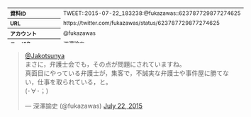 <table style="font-size: 9pt; width: 610px; margin-bottom: 20px; height: 80px;">
<tbody>
    <tr>
        <th align=left>資料ID</th>
        <td align=left>TWEET::2015-07-22_183238:@fukazawas::623787729877274625</td>
    </tr>
    <tr>
        <th align=left>URL</th>
        <td align=left>https://twitter.com/fukazawas/status/623787729877274625</td>
    </tr>
    <tr>
        <th align=left>アカウント</th>
        <td align=left>@fukazawas</td>
    </tr>
    <tr>
        <th align=left>ユーザ名</th>
        <td align=left>深澤諭史</td>
    </tr>
    <tr>
        <th align=left>ツイートの記録日時</th>
        <td align=left>created_at 2022-08-24_1923</td>
    </tr>
</tbody>
</table>
<blockquote class="twitter-tweet" data-width="450"  data-lang="ja"><p lang="ja" dir="ltr"><a href="https://twitter.com/Jakotsunya?ref_src=twsrc%5Etfw">@Jakotsunya</a> <br>まさに，弁護士会でも，その点が問題にされていますね。<br>真面目にやっている弁護士が，集客で，不誠実な弁護士や事件屋に勝てない，仕事を取られている，と。<br>(･∀･；)</p>&mdash; 深澤諭史 (@fukazawas) <a href="https://twitter.com/fukazawas/status/623787729877274625?ref_src=twsrc%5Etfw">July 22, 2015</a></blockquote>
<script async src="https://platform.twitter.com/widgets.js" charset="utf-8"></script>


